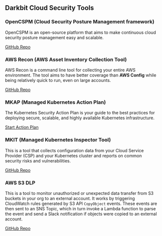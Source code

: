 ## Darkbit Cloud Security Tools

### OpenCSPM (Cloud Security Posture Management framework)

OpenCSPM is an open-source platform that aims to make continuous cloud security posture management easy and scalable. 

[GitHub Repo](https://github.com/OpenCSPM/opencspm)

### AWS Recon (AWS Asset Inventory Collection Tool)

AWS Recon is a command line tool for collecting your entire AWS environment. The tool aims to have better coverage than **AWS Config** while being relatively quick to run, even on large accounts.

[GitHub Repo](https://github.com/darkbitio/aws-recon)

### MKAP (Managed Kubernetes Action Plan)

The Kubernetes Security Action Plan is your guide to the best practices for deploying secure, scalable, and highly available Kubernetes infrastructure.

[Start Action Plan](https://darkbit.io/plan)

### MKIT (Managed Kubernetes Inspector Tool)

This is a tool that collects configuration data from your Cloud Service Provider (CSP) and your Kubernetes cluster and reports on common security risks and vulnerabilities.

[GitHub Repo](https://github.com/darkbitio/mkit)

### AWS S3 DLP

This is a tool to monitor unauthorized or unexpected data transfer from S3 buckets in your org to an external account. It works by triggering CloudWatch rules generated by S3 API `CopyObject` events. These events are then sent to an SNS Topic, which in turn invoke a Lambda function to parse the event and send a Slack notification if objects were copied to an external account.

[GitHub Repo](https://github.com/darkbitio/aws-s3-dlp)

